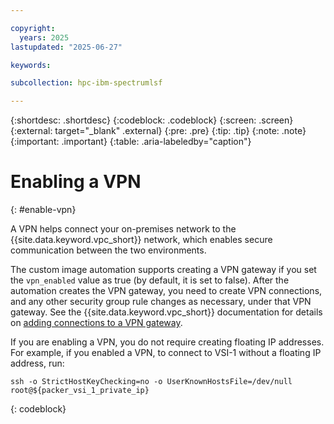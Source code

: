 ```yaml
---

copyright:
  years: 2025
lastupdated: "2025-06-27"

keywords:

subcollection: hpc-ibm-spectrumlsf

---
```


{:shortdesc: .shortdesc}
{:codeblock: .codeblock}
{:screen: .screen}
{:external: target="_blank" .external}
{:pre: .pre}
{:tip: .tip}
{:note: .note}
{:important: .important}
{:table: .aria-labeledby="caption"}

# Enabling a VPN
{: #enable-vpn}

A VPN helps connect your on-premises network to the {{site.data.keyword.vpc_short}} network, which enables secure communication between the two environments.

The custom image automation supports creating a VPN gateway if you set the `vpn_enabled` value as true (by default, it is set to false). After the automation creates the VPN gateway, you need to create VPN connections, and any other security group rule changes as necessary, under that VPN gateway. See the {{site.data.keyword.vpc_short}} documentation for details on [adding connections to a VPN gateway](/docs/vpc?topic=vpc-vpn-adding-connections&interface=ui).

If you are enabling a VPN, you do not require creating floating IP addresses. For example, if you enabled a VPN, to connect to VSI-1 without a floating IP address, run:
```text
ssh -o StrictHostKeyChecking=no -o UserKnownHostsFile=/dev/null root@${packer_vsi_1_private_ip}
```
{: codeblock}
